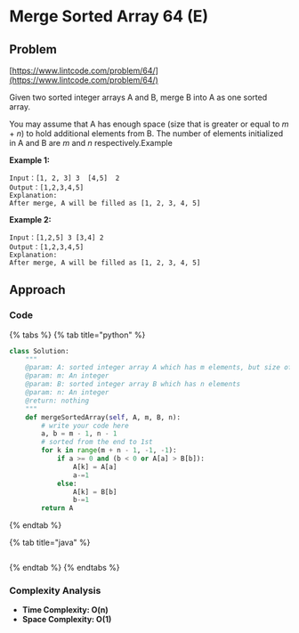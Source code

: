 # Merge Sorted Array 64 \(E\)

## Problem

[https://www.lintcode.com/problem/64/](https://www.lintcode.com/problem/64/)

Given two sorted integer arrays A and B, merge B into A as one sorted array.

You may assume that A has enough space \(size that is greater or equal to _m_ + _n_\) to hold additional elements from B. The number of elements initialized in A and B are _m_ and _n_ respectively.Example

**Example 1:**

```text
Input：[1, 2, 3] 3  [4,5]  2
Output：[1,2,3,4,5]
Explanation:
After merge, A will be filled as [1, 2, 3, 4, 5]
```

**Example 2:**

```text
Input：[1,2,5] 3 [3,4] 2
Output：[1,2,3,4,5]
Explanation:
After merge, A will be filled as [1, 2, 3, 4, 5]
```

## Approach

### Code

{% tabs %}
{% tab title="python" %}
```python
class Solution:
    """
    @param: A: sorted integer array A which has m elements, but size of A is m+n
    @param: m: An integer
    @param: B: sorted integer array B which has n elements
    @param: n: An integer
    @return: nothing
    """
    def mergeSortedArray(self, A, m, B, n):
        # write your code here
        a, b = m - 1, n - 1
        # sorted from the end to 1st
        for k in range(m + n - 1, -1, -1):
            if a >= 0 and (b < 0 or A[a] > B[b]):
                A[k] = A[a]
                a-=1
            else:
                A[k] = B[b]
                b-=1
        return A
```
{% endtab %}

{% tab title="java" %}
```

```
{% endtab %}
{% endtabs %}

### Complexity Analysis

* **Time Complexity: O\(n\)**
* **Space Complexity: O\(1\)**

